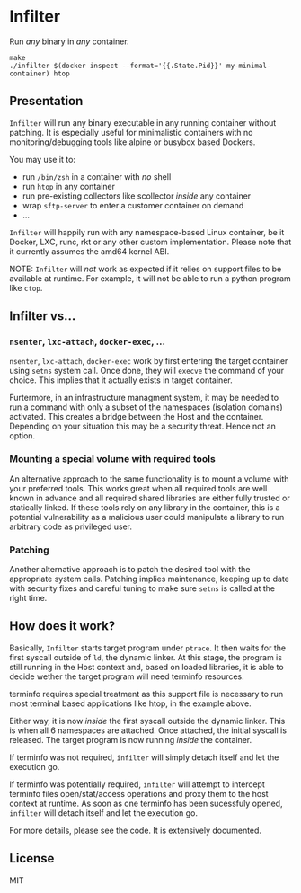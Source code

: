 # Infilter

Run *any* binary in *any* container.

```
make
./infilter $(docker inspect --format='{{.State.Pid}}' my-minimal-container) htop
```

## Presentation

``Infilter`` will run any binary executable in any running container without
patching. It is especially useful for minimalistic containers with no
monitoring/debugging tools like alpine or busybox based Dockers.

You may use it to:
 - run ``/bin/zsh`` in a container with *no* shell
 - run ``htop`` in any container
 - run pre-existing collectors like scollector *inside* any container
 - wrap ``sftp-server`` to enter a customer container on demand
 - ...

``Infilter`` will happily run with any namespace-based Linux container, be it
Docker, LXC, runc, rkt or any other custom implementation. Please note that
it currently assumes the amd64 kernel ABI.

NOTE: ``Infilter`` will *not* work as expected if it relies on support files
to be available at runtime. For example, it will not be able to run a python
program like ``ctop``.

## Infilter vs...

### ``nsenter``, ``lxc-attach``, ``docker-exec``, ...

``nsenter``, ``lxc-attach``, ``docker-exec`` work by first entering the target
container using ``setns`` system call. Once done, they will ``execve`` the
command of your choice. This implies that it actually exists in target container.

Furtermore, in an infrastructure managment system, it may be needed to run a
command with only a subset of the namespaces (isolation domains) activated. This
creates a bridge between the Host and the container. Depending on your situation
this may be a security threat. Hence not an option.

### Mounting a special volume with required tools

An alternative approach to the same functionality is to mount a volume with your
preferred tools. This works great when all required tools are well known in
advance and all required shared libraries are either fully trusted or
statically linked. If these tools rely on any library in the container, this is a
potential vulnerability as a malicious user could manipulate a library to run
arbitrary code as privileged user.

### Patching

Another alternative approach is to patch the desired tool with the appropriate 
system calls. Patching implies maintenance, keeping up to date with security
fixes and careful tuning to make sure ``setns`` is called at the right time.

## How does it work?

Basically, ``Infilter`` starts target program under ``ptrace``. It then waits for
the first syscall outside of ``ld``, the dynamic linker. At this stage, the program
is still running in the Host context and, based on loaded libraries, it is able to
decide wether the target program will need terminfo resources.

terminfo requires special treatment as this support file is necessary to run most
terminal based applications like htop, in the example above.

Either way, it is now *inside* the first syscall outside the dynamic linker. This
is when all 6 namespaces are attached. Once attached, the initial syscall is
released. The target program is now running *inside* the container.

If terminfo was not required, ``infilter`` will simply detach itself and let the
execution go.

If terminfo was potentially required, ``infilter`` will attempt to intercept
terminfo files open/stat/access operations and proxy them to the host context
at runtime. As soon as one terminfo has been sucessfuly opened, ``infilter`` will
detach itself and let the execution go.

For more details, please see the code. It is extensively documented.

## License

MIT

